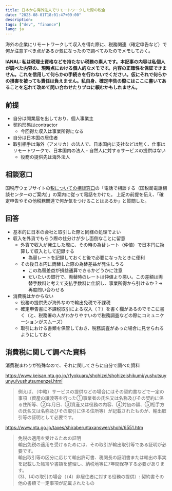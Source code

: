 ```yaml
---
title: 日本から海外法人でリモートワークした際の税金
date: "2023-08-01T18:01:47+09:00"
description:
tags: ["dev", "finance"]
lang: ja
---
```


海外の企業にリモートワークして収入を得た際に、税務関連（確定申告など）で何か注意すべき点があるか気になったので調べてみたのでメモしておく。

**IANAL: 私は税理士資格などを持たない税務の素人です。本記事の内容は私個人が調べた内容の、現時点における個人的なメモです。内容の正確性を保証できません。これを信用して何らかの手続きを行わないでください。仮にそれで何らかの損害を被っても責任は負えません。私自身、確定申告の際にはここに書いてあることを忘れて改めて問い合わせたりプロに頼むかもしれません。**

## 前提

* 自分は開業届を出しており、個人事業主
* 契約形態はcontractor
    * 今回得た収入は事業所得になる
* 自分は日本国の居住者
* 取引相手は海外（アメリカ）の法人で、日本国内に支社などは無く、仕事はリモートワークで、日本国内の法人・自然人に対するサービスの提供はない
    * 役務の提供先は海外法人

## 相談窓口

国税庁ウェブサイトの[税についての相談窓口](https://www.nta.go.jp/taxes/shiraberu/shirabekata/9200.htm)の「電話で相談する（国税局電話相談センターのご案内）」の案内に従って電話をかけた。
上記の前提を伝え、「確定申告やその他税務関連で何か気をつけることはあるか」と質問した。

## 回答

* 基本的に日本の会社と取引した際と同様の処理でよい
* 収入を外貨でもらう際の仕分けが少し面倒なことに留意
    * 外貨で収入が発生した際に、その時の為替レート（仲値）で日本円に換算して収入として記録する
        * 為替レートを記録しておくと後で必要になったときに便利
    * その後日本円に両替した際の為替差益が発生しうる
        * この為替差益が損益通算できるかどうかに注意
        * だいたいの銀行で、両替時のレートは仲値より悪い。この差額は両替手数料と考えて支払手数料に仕訳し、事業所得から引けるか？→再度問い合わせる
* 消費税はかからない
    * 役務の提供先が海外なので輸出免税で不課税
    * 確定申告書に不課税取引による収入（？）を書く欄があるのでそこに書く（と、税務署の人がわかりやすいので税務調査などの際にコミュニケーションがスムーズ）
    * 取引における書類を保管しておき、税務調査があった場合に見せられるようにしておく

## 消費税に関して調べた資料
消費税まわりが特殊なので、それに関してさらに自分で調べた資料

https://www.keisan.nta.go.jp/r1yokuaru/shohizei/shohizeishikumi/yushutsuyunyu/yushutsumenzei.html
> 例えば、（中略）サービスの提供などの場合にはその契約書などで一定の事項（資産の譲渡等を行った①事業者の氏名又は名称及びその契約に係る住所等、②年月日、③資産又は役務の内容、④対価の額、⑤相手方の氏名又は名称及びその取引に係る住所等）が記載されたものが、輸出取引等の証明として必要です。

https://www.nta.go.jp/taxes/shiraberu/taxanswer/shohi/6551.htm
> 免税の適用を受けるための証明\
> 輸出免税の適用を受けるためには、その取引が輸出取引等である証明が必要です。\
> 輸出取引等の区分に応じて輸出許可書、税関長の証明書または輸出の事実を記載した帳簿や書類を整理し、納税地等に7年間保存する必要があります。\
> (3)、(4)の取引の場合（（4）非居住者に対する役務の提供）: 契約書その他の書類で一定事項が記載されたもの
